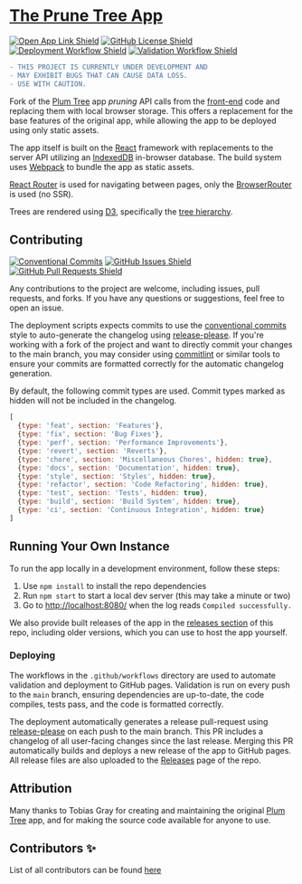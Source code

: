 # [The Prune Tree App][prunetree]

[![Open App Link Shield](https://img.shields.io/badge/Open%20Application-prunetree.app-purple?labelColor=blue)][prunetree]
[![GitHub License Shield](https://img.shields.io/github/license/TrueKuehli/PruneTree?label=License)][license-file]
[![Deployment Workflow Shield](https://img.shields.io/github/actions/workflow/status/TrueKuehli/PruneTree/deploy.yml?label=Deployment)][deploy]
[![Validation Workflow Shield](https://img.shields.io/github/actions/workflow/status/TrueKuehli/PruneTree/validation.yml?label=Validation)][validation]

```diff
- THIS PROJECT IS CURRENTLY UNDER DEVELOPMENT AND 
- MAY EXHIBIT BUGS THAT CAN CAUSE DATA LOSS. 
- USE WITH CAUTION.
```

Fork of the [Plum Tree][plumtree] app _pruning_ API calls from the [front-end][frontend] code
and replacing them with local browser storage.
This offers a replacement for the base features of the original app, while allowing the app to be deployed using 
only static assets.

The app itself is built on the [React][reactjs] framework with replacements to the server API 
utilizing an [IndexedDB][indexeddb] in-browser database. 
The build system uses [Webpack][webpack] to bundle the app as static assets.

[React Router][reactrouter] is used for navigating between pages, only the
[BrowserRouter][browserrouter] is used (no SSR).

Trees are rendered using [D3][d3], specifically the [tree hierarchy][d3tree].

## Contributing

[![Conventional Commits](https://img.shields.io/badge/Conventional%20Commits-1.0.0-yellow.svg)][conventional-commits]
[![GitHub Issues Shield](https://img.shields.io/github/issues/TrueKuehli/PruneTree?label=Open%20Issues)][issues]
[![GitHub Pull Requests Shield](https://img.shields.io/github/issues-pr/TrueKuehli/PruneTree?label=Pull%20Requests)][pulls]

Any contributions to the project are welcome, including issues, pull requests, and forks.
If you have any questions or suggestions, feel free to open an issue.

The deployment scripts expects commits to use the [conventional commits][conventional-commits] style to auto-generate
the changelog using [release-please][release-please]. If you're working with a fork of the project and want to directly 
commit your changes to the main branch, you may consider using [commitlint][commitlint] or similar tools to ensure your 
commits are formatted correctly for the automatic changelog generation.

By default, the following commit types are used. Commit types marked as hidden will not be included in the changelog.
```js
[
  {type: 'feat', section: 'Features'},
  {type: 'fix', section: 'Bug Fixes'},
  {type: 'perf', section: 'Performance Improvements'},
  {type: 'revert', section: 'Reverts'},
  {type: 'chore', section: 'Miscellaneous Chores', hidden: true},
  {type: 'docs', section: 'Documentation', hidden: true},
  {type: 'style', section: 'Styles', hidden: true},
  {type: 'refactor', section: 'Code Refactoring', hidden: true},
  {type: 'test', section: 'Tests', hidden: true},
  {type: 'build', section: 'Build System', hidden: true},
  {type: 'ci', section: 'Continuous Integration', hidden: true}
]
```


## Running Your Own Instance

To run the app locally in a development environment, follow these steps:

1. Use `npm install` to install the repo dependencies
2. Run `npm start` to start a local dev server (this may take a minute or two)
3. Go to [http://localhost:8080/](http://localhost:8080/) when the log reads `Compiled successfully.`

We also provide built releases of the app in the [releases section][releases] of this repo, including older versions,
which you can use to host the app yourself.

### Deploying

The workflows in the `.github/workflows` directory are used to automate validation and deployment to GitHub pages.
Validation is run on every push to the `main` branch, ensuring dependencies are up-to-date, the code compiles, 
tests pass, and the code is formatted correctly.

The deployment automatically generates a release pull-request using [release-please][release-please] on each push
to the main branch. This PR includes a changelog of all user-facing changes since the last release. Merging this PR
automatically builds and deploys a new release of the app to GitHub pages. All release files are also uploaded to the
[Releases][releases] page of the repo.

## Attribution

Many thanks to Tobias Gray for creating and maintaining the original [Plum Tree][plumtree] app, 
and for making the source code available for anyone to use.

## Contributors ✨
List of all contributors can be found [here](CONTRIBUTORS.md)

[prunetree]: https://prunetree.app
[license-file]: LICENCE
[plumtree]: https://gitlab.com/plum-tree/
[frontend]: https://gitlab.com/plum-tree/ui
[pwa]: https://developer.mozilla.org/en-US/docs/Web/Progressive_web_apps
[reactjs]: https://reactjs.org/
[indexeddb]: https://developer.mozilla.org/en-US/docs/Web/API/IndexedDB_API
[webpack]: https://webpack.js.org/
[reactrouter]: https://reactrouter.com/
[browserrouter]: https://reactrouter.com/web/api/BrowserRouter
[d3]: https://d3js.org/
[d3tree]: https://github.com/d3/d3-hierarchy#tree
[issues]: https://github.com/TrueKuehli/PruneTree/issues
[pulls]: https://github.com/TrueKuehli/PruneTree/pulls
[releases]: https://github.com/TrueKuehli/PruneTree/releases
[deploy]: https://github.com/TrueKuehli/PruneTree/actions/workflows/deploy.yml
[validation]: https://github.com/TrueKuehli/PruneTree/actions/workflows/validation.yml
[conventional-commits]: https://www.conventionalcommits.org/en/v1.0.0/
[commitlint]: https://commitlint.js.org/#/
[release-please]: https://github.com/googleapis/release-please/